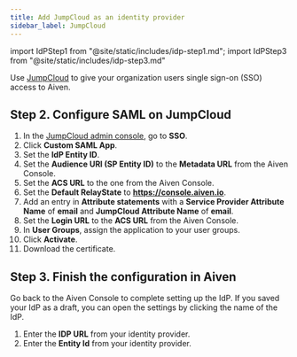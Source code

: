 ```yaml
---
title: Add JumpCloud as an identity provider
sidebar_label: JumpCloud
---
```

<!-- vale off -->
import IdPStep1 from "@site/static/includes/idp-step1.md";
import IdPStep3 from "@site/static/includes/idp-step3.md"

<!-- vale on -->

Use [JumpCloud](https://jumpcloud.com/) to give your organization users single sign-on (SSO) access to Aiven.

<IdPStep1/>

## Step 2. Configure SAML on JumpCloud

1. In the [JumpCloud admin console](https://console.jumpcloud.com/login),
   go to **SSO**.
1. Click **Custom SAML App**.
1. Set the **IdP Entity ID**.
1. Set the **Audience URI (SP Entity ID)** to the **Metadata URL** from the
   Aiven Console.
1. Set the **ACS URL** to the one from the Aiven Console.
1. Set the **Default RelayState** to **https://console.aiven.io**.
1. Add an entry in **Attribute statements** with a **Service Provider Attribute Name**
   of **email** and **JumpCloud Attribute Name** of **email**.
1. Set the **Login URL** to the **ACS URL** from the Aiven Console.
1. In **User Groups**, assign the application to your user groups.
1. Click **Activate**.
1. Download the certificate.

## Step 3. Finish the configuration in Aiven

Go back to the Aiven Console to complete setting up the IdP. If you saved your IdP as a
draft, you can open the settings by clicking the name of the IdP.

1. Enter the **IDP URL** from your identity provider.
1. Enter the **Entity Id** from your identity provider.
<IdPStep3/>
